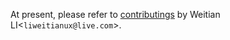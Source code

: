 <TODO>

At present, please refer to [contributings](https://github.com/myinxd/fg21sim/blob/master/CONTRIBUTING.md) by Weitian LI<`liweitianux@live.com`>.
